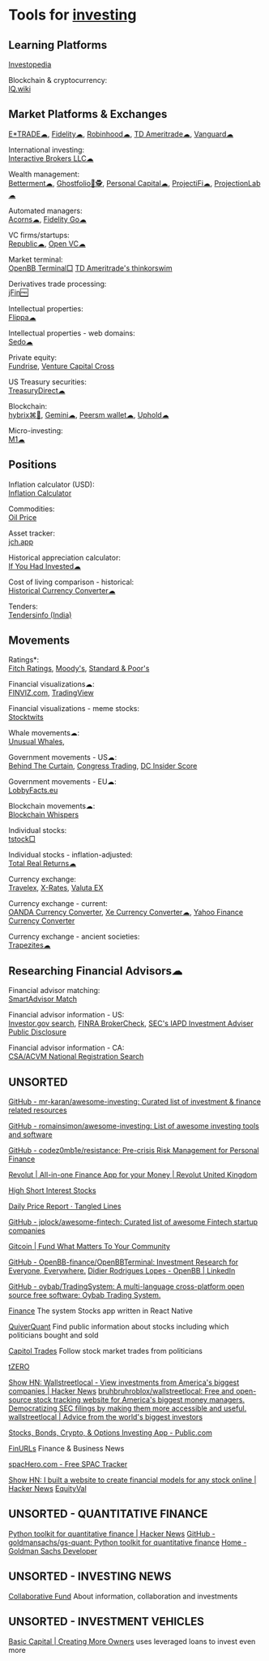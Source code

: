 
# Tools for [investing](https://notageni.us/investing/)

## Learning Platforms

[Investopedia](https://www.investopedia.com/)

Blockchain & cryptocurrency:  
[IQ.wiki](https://iq.wiki/)

## Market Platforms & Exchanges

[E*TRADE☁](https://us.etrade.com/home),
[Fidelity☁](https://www.fidelity.com/),
[Robinhood☁](https://robinhood.com/us/en/),
[TD Ameritrade☁](https://www.tdameritrade.com/),
[Vanguard☁](https://investor.vanguard.com/corporate-portal/)

International investing:  
[Interactive Brokers LLC☁](https://www.interactivebrokers.com/en/home.php)

Wealth management:  
[Betterment☁](https://www.betterment.com/),
[Ghostfolio💾🕵️](https://ghostfol.io/),
[Personal Capital☁](https://www.personalcapital.com/),
[ProjectiFi☁](https://projectifi.io/),
[ProjectionLab☁](https://projectionlab.com/)

Automated managers:  
[Acorns☁](https://www.acorns.com/),
[Fidelity Go☁](https://www.fidelity.com/managed-accounts/fidelity-go/)

VC firms/startups:  
[Republic☁](https://republic.com/),
[Open VC☁](https://www.openvc.app/)

Market terminal:  
[OpenBB Terminal□](https://openbb.co/)
[TD Ameritrade's thinkorswim](https://www.tdameritrade.com/tools-and-platforms/thinkorswim/desktop.html)

Derivatives trade processing:  
[jFin🆓](https://sourceforge.net/projects/jfin/)

Intellectual properties:  
[Flippa☁](https://flippa.com/)

Intellectual properties - web domains:  
[Sedo☁](https://sedo.com/us/)

Private equity:  
[Fundrise](https://fundrise.com/),
[Venture Capital Cross](https://vccross.com/)

US Treasury securities:  
[TreasuryDirect☁](https://www.treasurydirect.gov/)

Blockchain:  
[hybrix⌘🐧](https://hybrix.io/en),
[Gemini☁](https://www.gemini.com/),
[Peersm wallet☁](https://peersm.com/wallet),
[Uphold☁](https://uphold.com/)

Micro-investing:  
[M1☁](https://m1.com/)

## Positions

Inflation calculator (USD):  
[Inflation Calculator](https://www.usinflationcalculator.com/)

Commodities:  
[Oil Price](https://oil-price.net/)

Asset tracker:  
[jch.app](https://jch.app/)

Historical appreciation calculator:  
[If You Had Invested☁](https://ifyouhadinvested.com/)

Cost of living comparison - historical:  
[Historical Currency Converter☁](https://www.historicalstatistics.org/Currencyconverter.html)

Tenders:  
[Tendersinfo (India)](https://www.tendersinfo.com/)

## Movements

Ratings*:  
[Fitch Ratings](https://www.fitchratings.com/),
[Moody's](https://www.moodys.com/),
[Standard & Poor's](https://www.standardandpoors.com/)

Financial visualizations☁:  
[FINVIZ.com](https://finviz.com/),
[TradingView](https://www.tradingview.com/)

Financial visualizations - meme stocks:  
[Stocktwits](https://stocktwits.com/)

Whale movements☁:  
[Unusual Whales](https://unusualwhales.com/),

Government movements - US☁:  
[Behind The Curtain](https://www.quiverquant.com/sources/behind-the-curtain/),
[Congress Trading](https://www.quiverquant.com/congresstrading/),
[DC Insider Score](https://www.quiverquant.com/scores/dcinsider)

Government movements - EU☁:  
[LobbyFacts.eu](https://www.lobbyfacts.eu/)

Blockchain movements☁:  
[Blockchain Whispers](https://blockchainwhispers.com/)

Individual stocks:  
[tstock□](https://github.com/Gbox4/tstock)

Individual stocks - inflation-adjusted:  
[Total Real Returns☁](https://totalrealreturns.com/)

Currency exchange:  
[Travelex](https://www.travelex.co.uk/),
[X-Rates](https://www.x-rates.com/),
[Valuta EX](https://valuta.exchange/)

Currency exchange - current:  
[OANDA Currency Converter](https://www.oanda.com/currency-converter/),
[Xe Currency Converter☁](https://www.xe.com/currencyconverter/),
[Yahoo Finance Currency Converter](https://finance.yahoo.com/currency-converter)

Currency exchange - ancient societies:  
[Trapezites☁](https://trapezites.com/)

## Researching Financial Advisors☁

Financial advisor matching:  
[SmartAdvisor Match](https://smartadvisormatch.com/)

Financial advisor information - US:  
[Investor.gov search](https://www.investor.gov/search),
[FINRA BrokerCheck](https://brokercheck.finra.org/),
[SEC's IAPD Investment Adviser Public Disclosure](https://adviserinfo.sec.gov/)

Financial advisor information - CA:  
[CSA/ACVM National Registration Search](https://info.securities-administrators.ca/nrsmobile/nrssearch.aspx)

## UNSORTED

[GitHub - mr-karan/awesome-investing: Curated list of investment & finance related resources](https://github.com/mr-karan/awesome-investing)

[GitHub - romainsimon/awesome-investing: List of awesome investing tools and software](https://github.com/romainsimon/awesome-investing)

[GitHub - codez0mb1e/resistance: Pre-crisis Risk Management for Personal Finance](https://github.com/codez0mb1e/resistance)

[Revolut | All-in-one Finance App for your Money | Revolut United Kingdom](https://www.revolut.com/)

[High Short Interest Stocks](https://www.highshortinterest.com/)

[Daily Price Report · Tangled Lines](https://tangledlines.net/prices)

[GitHub - jplock/awesome-fintech: Curated list of awesome Fintech startup companies](https://github.com/jplock/awesome-fintech)

[Gitcoin | Fund What Matters To Your Community](https://www.gitcoin.co/)

[GitHub - OpenBB-finance/OpenBBTerminal: Investment Research for Everyone, Everywhere.](https://github.com/OpenBB-finance/OpenBBTerminal)
[Didier Rodrigues Lopes - OpenBB | LinkedIn](https://www.linkedin.com/in/didier-lopes/)

[GitHub - oybab/TradingSystem: A multi-language cross-platform open source free software: Oybab Trading System.](https://github.com/oybab/TradingSystem)

[Finance](https://github.com/7kfpun/FinanceReactNative)
The system Stocks app written in React Native

[QuiverQuant](https://www.quiverquant.com/)
Find public information about stocks including which politicians bought and sold

[Capitol Trades](https://www.app.capitoltrades.com)
Follow stock market trades from politicians

[tZERO](https://www.tzero.com/)

[Show HN: Wallstreetlocal - View investments from America's biggest companies | Hacker News](https://news.ycombinator.com/item?id=39643833)
[bruhbruhroblox/wallstreetlocal: Free and open-source stock tracking website for America's biggest money managers. Democratizing SEC filings by making them more accessible and useful.](https://github.com/bruhbruhroblox/wallstreetlocal)
[wallstreetlocal | Advice from the world's biggest investors](https://www.wallstreetlocal.com/)

[Stocks, Bonds, Crypto, & Options Investing App - Public.com](https://public.com/)

[FinURLs](https://finurls.com/)
Finance & Business News

[spacHero.com - Free SPAC Tracker](https://www.spachero.com/)

[Show HN: I built a website to create financial models for any stock online | Hacker News](https://news.ycombinator.com/item?id=40392548)
[EquityVal](https://www.useequityval.com/)

## UNSORTED - QUANTITATIVE FINANCE

[Python toolkit for quantitative finance | Hacker News](https://news.ycombinator.com/item?id=40831991)
[GitHub - goldmansachs/gs-quant: Python toolkit for quantitative finance](https://github.com/goldmansachs/gs-quant)
[Home<!-- --> - Goldman Sachs Developer](https://developer.gs.com/discover/home)

## UNSORTED - INVESTING NEWS

[Collaborative Fund](http://www.collaborativefund.com/blog/archive/)
About information, collaboration and investments

## UNSORTED - INVESTMENT VEHICLES

[Basic Capital | Creating More Owners](https://basiccapital.com/)
uses leveraged loans to invest even more

